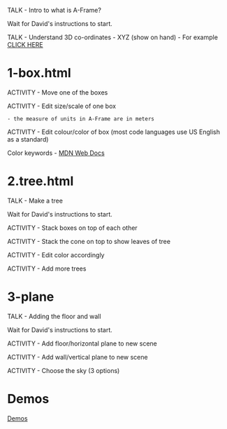 TALK - Intro to what is A-Frame?

Wait for David's instructions to start.

TALK - Understand 3D co-ordinates
    - XYZ (show on hand)
    - For example [CLICK HERE](https://d2t1xqejof9utc.cloudfront.net/pictures/files/19711/medium.png?1367580819)

1-box.html
==========

ACTIVITY - Move one of the boxes

ACTIVITY - Edit size/scale of one box

    - the measure of units in A-Frame are in meters

ACTIVITY - Edit colour/color of box (most code languages use US English as a standard)

Color keywords - [MDN Web Docs](https://developer.mozilla.org/en-US/docs/Web/CSS/color_value#Color_keywords)

2.tree.html
===========

TALK - Make a tree

Wait for David's instructions to start.


ACTIVITY - Stack boxes on top of each other

ACTIVITY - Stack the cone on top to show leaves of tree

ACTIVITY - Edit color accordingly

ACTIVITY - Add more trees

3-plane
=======

TALK - Adding the floor and wall

Wait for David's instructions to start.


ACTIVITY - Add floor/horizontal plane to new scene

ACTIVITY - Add wall/vertical plane to new scene

ACTIVITY - Choose the sky (3 options)

Demos
=====

[Demos](demos.md)
